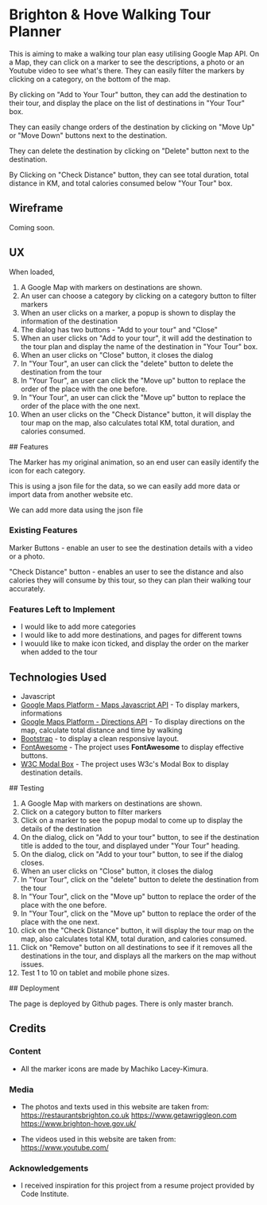 # Brighton & Hove Walking Tour Planner

This is aiming to make a walking tour plan easy utilising Google Map API.
On a Map, they can click on a marker to see the descriptions, a photo or an Youtube video to see what's there.
They can easily filter the markers by clicking on a category, on the bottom of the map.

By clicking on "Add to Your Tour" button, they can add the destination to their tour, and display the place on the list of destinations in "Your Tour" box.

They can easily change orders of the destination by clicking on "Move Up" or "Move Down" buttons next to the destination.

They can delete the destination by clicking on "Delete" button next to the destination.

By Clicking on "Check Distance" button, they can see total duration, total distance in KM, and total calories consumed below "Your Tour" box.




## Wireframe

Coming soon.


## UX

When loaded, 
<ol>
<li>A Google Map with markers on destinations are shown.</li>
<li>An user can choose a category by clicking on a category button to filter markers</li>
<li>When an user clicks on a marker, a popup is shown to display the information of the destination</li>
<li>The dialog has two buttons - "Add to your tour" and "Close"</li>
<li>When an user clicks on "Add to your tour", it will add the destination to the tour plan and display the name of the destination in "Your Tour" box.</li>
<li>When an user clicks on "Close" button, it closes the dialog</li>
<li>In "Your Tour", an user can click the "delete" button to delete the destination from the tour</li>
<li>In "Your Tour", an user can click the "Move up" button to replace the order of the place with the one before.</li>
<li>In "Your Tour", an user can click the "Move up" button to replace the order of the place with the one next.</li>
<li>When an user clicks on the "Check Distance" button, it will display the tour map on the map, also calculates total KM, total duration, and calories consumed.</li>
</ol>
## Features

The Marker has my original animation, so an end user can easily identify the icon for each category.

This is using a json file for the data, so we can easily add more data or import data from another website etc.

We can add more data using the json file
 
### Existing Features

Marker Buttons - enable an user to see the destination details with a video or a photo.

"Check Distance" button - enables an user to see the distance and also calories they will consume by this tour, so they can plan their walking tour accurately.


### Features Left to Implement
- I would like to add more categories
- I would like to add more destinations, and pages for different towns
- I wouuld like to make icon ticked, and display the order on the marker when added to the tour

## Technologies Used

 <ul>
         <li>Javascript</li>
         <li><a href="https://developers.google.com/maps/documentation/javascript/tutorial" rel="nofollow">Google Maps Platform - Maps Javascript API</a> - To display markers, informations
        </li>
        <li><a href="https://developers.google.com/maps/documentation/directions/start" rel="nofollow">Google Maps Platform - Directions API</a> - To display directions on the map, calculate total distance and time by walking
        </li>
        <li>
           <a href="https://getbootstrap.com/" rel="nofollow">Bootstrap</a> - to display a clean responsive layout.
        </li>
        <li><a href="https://fontawesome.com/" rel="nofollow">FontAwesome</a> - The project uses <strong>FontAwesome</strong> to display effective buttons.
        </li>
         <li><a href="https://www.w3schools.com/howto/howto_css_modals.asp" rel="nofollow">W3C Modal Box</a> - The project uses W3c's Modal Box to display destination details.  
        </li> 
       </ul>
## Testing
<ol>
<li>A Google Map with markers on destinations are shown.</li>
<li>Click on a category button to filter markers</li>
<li>Click on a marker to see the popup modal to come up to display the details of the destination</li>
<li>On the dialog, click on  "Add to your tour" button, to see if the destination title is added to the tour, and displayed under "Your Tour" heading.</li>
<li>On the dialog, click on  "Add to your tour" button, to see if the dialog closes.</li>

<li>When an user clicks on "Close" button, it closes the dialog</li>
<li>In "Your Tour", click on the "delete" button to delete the destination from the tour</li>
<li>In "Your Tour", click on the "Move up" button to replace the order of the place with the one before.</li>
<li>In "Your Tour", click on  the "Move up" button to replace the order of the place with the one next.</li>
<li>click on  the "Check Distance" button, it will display the tour map on the map, also calculates total KM, total duration, and calories consumed.</li>
<li>Click on "Remove" button on all destinations to see if it removes all the destinations in the tour, and displays all the markers on the map without issues.</li>
<li>Test 1 to 10 on tablet and mobile phone sizes.</li>
</ol>
## Deployment

The page is deployed by Github pages. There is only master branch.


## Credits

### Content
- All the marker icons are made by Machiko Lacey-Kimura.


### Media
- The photos and texts used in this website are taken from:
https://restaurantsbrighton.co.uk
https://www.getawriggleon.com
https://www.brighton-hove.gov.uk/

- The videos used in this website are taken from:
https://www.youtube.com/


### Acknowledgements

- I received inspiration for this project from a resume project provided by Code Institute.

